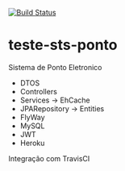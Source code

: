 [![Build Status](https://travis-ci.org/alansvieceli/teste-sts-ponto-inteligente.svg?branch=master)](https://travis-ci.org/alansvieceli/teste-sts-ponto-inteligente)

# teste-sts-ponto

Sistema de Ponto Eletronico

- DTOS
- Controllers
- Services -> EhCache
- JPARepository -> Entities
- FlyWay
- MySQL
- JWT
- Heroku

Integração com TravisCI

